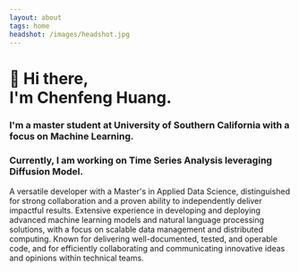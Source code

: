 ```yaml
---
layout: about
tags: home
headshot: /images/headshot.jpg
---
```


<h1>👋 Hi there, <br> I'm Chenfeng Huang.</h1>

<h3>I'm a master student at University of Southern California with a focus on Machine Learning.</h3>

<h3>Currently, I am working on Time Series Analysis leveraging Diffusion Model.</h3>

A versatile developer with a Master's in Applied Data Science, distinguished for strong collaboration and a proven ability to independently deliver impactful results. Extensive experience in developing and deploying advanced machine learning models and natural language processing solutions, with a focus on scalable data management and distributed computing. Known for delivering well-documented, tested, and operable code, and for efficiently collaborating and communicating innovative ideas and opinions within technical teams.